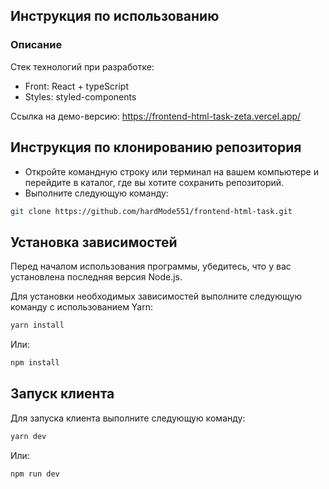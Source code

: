 ## Инструкция по использованию

### Описание

Стек технологий при разработке:
- Front: React + typeScript
- Styles: styled-components

Ссылка на демо-версию: https://frontend-html-task-zeta.vercel.app/

## Инструкция по клонированию репозитория

- Откройте командную строку или терминал на вашем компьютере и перейдите в каталог, где вы хотите сохранить репозиторий.
- Выполните следующую команду:

```sh
git clone https://github.com/hardMode551/frontend-html-task.git
```

## Установка зависимостей

Перед началом использования программы, убедитесь, что у вас установлена последняя версия Node.js.

Для установки необходимых зависимостей выполните следующую команду с использованием Yarn:

```sh
yarn install
```

Или:

```sh
npm install
```

## Запуск клиента

Для запуска клиента выполните следующую команду:

```sh
yarn dev
```

Или:

```sh
npm run dev
```